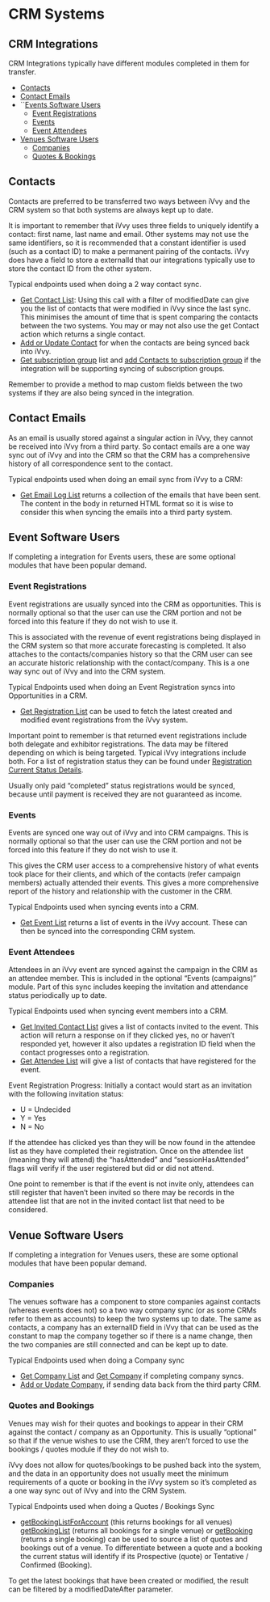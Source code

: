 # CRM Systems

## CRM Integrations

CRM Integrations typically have different modules completed in them for transfer.

* [Contacts](crm-systems.md#contacts)
* [Contact Emails](crm-systems.md#contact-emails)
* \`\`[Events Software Users](crm-systems.md#event-software-users)
  * [Event Registrations](crm-systems.md#event-registrations)
  * [Events](crm-systems.md#events)
  * [Event Attendees](crm-systems.md#event-attendees)
* [Venues Software Users](crm-systems.md#venue-software-users)
  * [Companies](crm-systems.md#companies)
  * [Quotes & Bookings](crm-systems.md#quotes-and-bookings)

## Contacts

Contacts are preferred to be transferred two ways between iVvy and the CRM system so that both systems are always kept up to date.

It is important to remember that iVvy uses three fields to uniquely identify a contact: first name, last name and email. Other systems may not use the same identifiers, so it is recommended that a constant identifier is used \(such as a contact ID\) to make a permanent pairing of the contacts. iVvy does have a field to store a externalId that our integrations typically use to store the contact ID from the other system.

Typical endpoints used when doing a 2 way contact sync.

* [Get Contact List](../../contact/get-contact-list.md): Using this call with a filter of modifiedDate can give you the list of contacts that were modified in iVvy since the last sync. This minimises the amount of time that is spent comparing the contacts between the two systems. You may or may not also use the get Contact action which returns a single contact. 
* [Add or Update Contact](../../contact/add-or-update-contact.md) for when the contacts are being synced back into iVvy.
* [Get subscription group](../../contact/get-subscription-group-list.md) list and [add Contacts to subscription group](../../contact/add-contacts-to-subscription-group.md) if the integration will be supporting syncing of subscription groups. 

Remember to provide a method to map custom fields between the two systems if they are also being synced in the integration.

## Contact Emails

As an email is usually stored against a singular action in iVvy, they cannot be received into iVvy from a third party. So contact emails are a one way sync out of iVvy and into the CRM so that the CRM has a comprehensive history of all correspondence sent to the contact.

Typical endpoints used when doing an email sync from iVvy to a CRM:

* [Get Email Log List](../../account/get-email-log-list.md) returns a collection of the emails that have been sent. The content in the body in returned HTML format so it is wise to consider this when syncing the emails into a third party system. 

## Event Software Users

If completing a integration for Events users, these are some optional modules that have been popular demand.

### Event Registrations

Event registrations are usually synced into the CRM as opportunities. This is normally optional so that the user can use the CRM portion and not be forced into this feature if they do not wish to use it.

This is associated with the revenue of event registrations being displayed in the CRM system so that more accurate forecasting is completed. It also attaches to the contacts/companies history so that the CRM user can see an accurate historic relationship with the contact/company. This is a one way sync out of iVvy and into the CRM system.

Typical Endpoints used when doing an Event Registration syncs into Opportunities in a CRM.

* [Get Registration List](../../events/get-registration-list.md) can be used to fetch the latest created and modified event registrations from the iVvy system. 

Important point to remember is that returned event registrations include both delegate and exhibitor registrations. The data may be filtered depending on which is being targeted. Typical iVvy integrations include both. For a list of registration status they can be found under [Registration Current Status Details](../../events/get-registration-list.md#registration-current-status-details).

Usually only paid “completed” status registrations would be synced, because until payment is received they are not guaranteed as income.

### Events

Events are synced one way out of iVvy and into CRM campaigns. This is normally optional so that the user can use the CRM portion and not be forced into this feature if they do not wish to use it.

This gives the CRM user access to a comprehensive history of what events took place for their clients, and which of the contacts \(refer campaign members\) actually attended their events. This gives a more comprehensive report of the history and relationship with the customer in the CRM.

Typical Endpoints used when syncing events into a CRM.

* [Get Event List](../../events/get-event-list.md) returns a list of events in the iVvy account. These can then be synced into the corresponding CRM system. 

### Event Attendees

Attendees in an iVvy event are synced against the campaign in the CRM as an attendee member. This is included in the optional “Events \(campaigns\)” module. Part of this sync includes keeping the invitation and attendance status periodically up to date.

Typical Endpoints used when syncing event members into a CRM.

* [Get Invited Contact List](../../events/get-invited-contact-list.md) gives a list of contacts invited to the event. This action will return a response on if they clicked yes, no or haven’t responded yet, however it also updates a registration ID field when the contact progresses onto a registration. 
* [Get Attendee List](../../events/get-attendee-list.md) will give a list of contacts that have registered for the event. 

Event Registration Progress: Initially a contact would start as an invitation with the following invitation status:

* U = Undecided
* Y = Yes
* N = No

If the attendee has clicked yes than they will be now found in the attendee list as they have completed their registration. Once on the attendee list \(meaning they will attend\) the “hasAttended” and “sessionHasAttended” flags will verify if the user registered but did or did not attend.

One point to remember is that if the event is not invite only, attendees can still register that haven’t been invited so there may be records in the attendee list that are not in the invited contact list that need to be considered.

## Venue Software Users

If completing a integration for Venues users, these are some optional modules that have been popular demand.

### Companies

The venues software has a component to store companies against contacts \(whereas events does not\) so a two way company sync \(or as some CRMs refer to them as accounts\) to keep the two systems up to date. The same as contacts, a company has an externalID field in iVvy that can be used as the constant to map the company together so if there is a name change, then the two companies are still connected and can be kept up to date.

Typical Endpoints used when doing a Company sync

* [Get Company List](../../contact/get-company-list.md) and [Get Company](../../contact/get-company.md) if completing company syncs. 
* [Add or Update Company](../../contact/add-or-update-company.md), if sending data back from the third party CRM. 

### Quotes and Bookings

Venues may wish for their quotes and bookings to appear in their CRM against the contact / company as an Opportunity. This is usually “optional” so that if the venue wishes to use the CRM, they aren’t forced to use the bookings / quotes module if they do not wish to.

iVvy does not allow for quotes/bookings to be pushed back into the system, and the data in an opportunity does not usually meet the minimum requirements of a quote or booking in the iVvy system so it’s completed as a one way sync out of iVvy and into the CRM System.

Typical Endpoints used when doing a Quotes / Bookings Sync

* [getBookingListForAccount](../../venues/get-booking-list-for-account.md) \(this returns bookings for all venues\) [getBookingList](../../venues/get-booking-list.md) \(returns all bookings for a single venue\) or [getBooking](../../venues/get-booking.md) \(returns a single booking\) can be used to source a list of quotes and bookings out of a venue.  To differentiate between a quote and a booking the current status will identify if its Prospective \(quote\) or Tentative / Confirmed \(Booking\). 

To get the latest bookings that have been created or modified, the result can be filtered by a modifiedDateAfter parameter.

